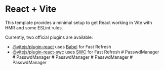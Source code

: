 # React + Vite

This template provides a minimal setup to get React working in Vite with HMR and some ESLint rules.

Currently, two official plugins are available:

- [@vitejs/plugin-react](https://github.com/vitejs/vite-plugin-react/blob/main/packages/plugin-react/README.md) uses [Babel](https://babeljs.io/) for Fast Refresh
- [@vitejs/plugin-react-swc](https://github.com/vitejs/vite-plugin-react-swc) uses [SWC](https://swc.rs/) for Fast Refresh
#   P a s s w d M a n a g e r  
 #   P a s s w d M a n a g e r  
 #   P a s s w d M a n a g e r  
 #   P a s s w d M a n a g e r  
 #   P a s s w d M a n a g e r  
 